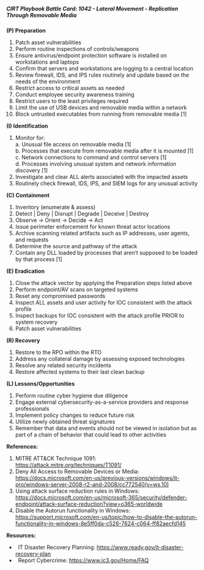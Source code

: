 ##### CIRT Playbook Battle Card: **1042 - Lateral Movement - Replication Through Removable Media**

**(P) Preparation**

1.  Patch asset vulnerabilities
2.  Perform routine inspections of controls/weapons
3.  Ensure antivirus/endpoint protection software is installed on workstations and laptops
4.  Confirm that servers and workstations are logging to a central location
5.  Review firewall, IDS, and IPS rules routinely and update based on the needs of the environment
6.  Restrict access to critical assets as needed
7.  Conduct employee security awareness training
8.  Restrict users to the least privileges required
9.  Limit the use of USB devices and removable media within a network
10.  Block untrusted executables from running from removable media \[1\]

**(I) Identification**

1.  Monitor for:  
    a. Unusual file access on removable media \[1\]  
    b. Processes that execute from removable media after it is mounted \[1\]  
    c. Network connections to command and control servers \[1\]  
    d. Processes involving unusual system and network information discovery \[1\]
2.  Investigate and clear ALL alerts associated with the impacted assets
3.  Routinely check firewall, IDS, IPS, and SIEM logs for any unusual activity

**(C) Containment**

1.  Inventory (enumerate & assess)
2.  Detect | Deny | Disrupt | Degrade | Deceive | Destroy
3.  Observe -> Orient -> Decide -> Act
4.  Issue perimeter enforcement for known threat actor locations
5.  Archive scanning related artifacts such as IP addresses, user agents, and requests
6.  Determine the source and pathway of the attack
7.  Contain any DLL loaded by processes that aren’t supposed to be loaded by that process \[1\]

**(E) Eradication**

1.  Close the attack vector by applying the Preparation steps listed above
2.  Perform endpoint/AV scans on targeted systems
3.  Reset any compromised passwords
4.  Inspect ALL assets and user activity for IOC consistent with the attack profile
5.  Inspect backups for IOC consistent with the attack profile PRIOR to system recovery
6.  Patch asset vulnerabilities

**(R) Recovery**

1.  Restore to the RPO within the RTO
2.  Address any collateral damage by assessing exposed technologies
3.  Resolve any related security incidents
4.  Restore affected systems to their last clean backup

**(L) Lessons/Opportunities**

1.  Perform routine cyber hygiene due diligence
2.  Engage external cybersecurity-as-a-service providers and response professionals
3.  Implement policy changes to reduce future risk
4.  Utilize newly obtained threat signatures
5.  Remember that data and events should not be viewed in isolation but as part of a chain of behavior that could lead to other activities

**References:**

1.  MITRE ATT&CK Technique 1091: https://attack.mitre.org/techniques/T1091/
2.  Deny All Access to Removable Devices or Media: https://docs.microsoft.com/en-us/previous-versions/windows/it-pro/windows-server-2008-r2-and-2008/cc772540(v=ws.10)
3.  Using attack surface reduction rules in Windows: https://docs.microsoft.com/en-us/microsoft-365/security/defender-endpoint/attack-surface-reduction?view=o365-worldwide
4.  Disable the Autorun functionality in Windows: https://support.microsoft.com/en-us/topic/how-to-disable-the-autorun-functionality-in-windows-8e5ff0da-c526-7624-c064-ff82aecfd145

**Resources:**


*    IT Disaster Recovery Planning: https://www.ready.gov/it-disaster-recovery-plan
*    Report Cybercrime: https://www.ic3.gov/Home/FAQ


  

